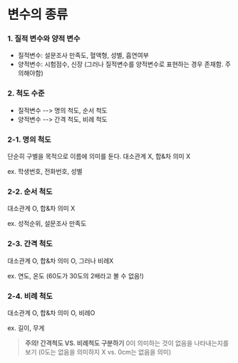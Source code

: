 # 변수의 종류

### 1. 질적 변수와 양적 변수
- 질적변수: 설문조사 만족도, 혈액형, 성별, 흡연여부
- 양적변수: 시험점수, 신장 (그러나 질적변수를 양적변수로 표현하는 경우 존재함. 주의해야함)


### 2. 척도 수준
- 질적변수 --> 명의 척도, 순서 척도
- 양적변수 --> 간격 척도, 비례 척도



### 2-1. 명의 척도


단순히 구별을 목적으로 이름에 의미를 둔다. 대소관계 X, 합&차 의미 X



ex. 학생번호, 전화번호, 성별


### 2-2. 순서 척도


대소관계 O, 합&차 의미 X


ex. 성적순위, 설문조사 만족도



### 2-3. 간격 척도


대소관계 O, 합&차 의미 O, 그러나 비례X


ex. 연도, 온도 (60도가 30도의 2배라고 볼 수 없음!)


### 2-4. 비례 척도


대소관계 O, 합&차 의미 O, 비례O


ex. 길이, 무게



> **주의! 간격척도 VS. 비례척도 구분하기**
> 0이 의미하는 것이 없음을 나타내는지를 보기 (0도는 없음을 의미하지 X vs. 0cm는 없음을 의미)









